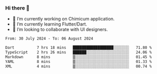 ### Hi there 👋

<!--
**devcat37/devcat37** is a ✨ _special_ ✨ repository because its `README.md` (this file) appears on your GitHub profile.-->


- 🔭 I’m currently working on Chimicum application.
- 🌱 I’m currently learning Flutter/Dart.
- 👯 I’m looking to collaborate with UI designers.
<!-- - 🤔 I’m looking for help with ... -->

<!--START_SECTION:waka-->

```txt
From: 30 July 2024 - To: 06 August 2024

Dart          7 hrs 18 mins   ██████████████████░░░░░░░   71.80 %
TypeScript    2 hrs 26 mins   ██████░░░░░░░░░░░░░░░░░░░   24.06 %
Markdown      8 mins          ▒░░░░░░░░░░░░░░░░░░░░░░░░   01.45 %
YAML          8 mins          ▒░░░░░░░░░░░░░░░░░░░░░░░░   01.33 %
XML           4 mins          ▒░░░░░░░░░░░░░░░░░░░░░░░░   00.74 %
```

<!--END_SECTION:waka-->
